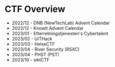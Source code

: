 # CTF Overview

- 2022/12 - DNB (NewTechLab) Advent Calendar
- 2022/12 - KnowIt Advent Calendar
- 2023/01 - Etterretningstjenesten's Cybertalent
- 2023/02 - UiTHack
- 2023/03 - HelseCTF
- 2023/04 - River Security (RSXC)
- 2023/04 - PHST (PST)
- 2023/10 - siktCTF